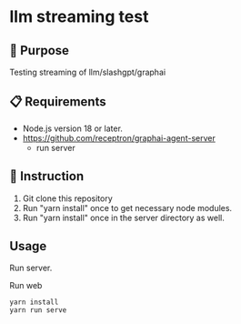 # llm streaming test

## 🎯 Purpose


Testing streaming of llm/slashgpt/graphai

## 📋 Requirements

- Node.js version 18 or later.
- https://github.com/receptron/graphai-agent-server
  - run server

## 📖 Instruction

1. Git clone this repository
2. Run "yarn install" once to get necessary node modules.
3. Run "yarn install" once in the server directory as well.

## Usage

Run server.

Run web

```
yarn install
yarn run serve
```